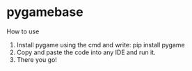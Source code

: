 # pygamebase

How to use

1. Install pygame using the cmd and write: pip install pygame
2. Copy and paste the code into any IDE and run it.
3. There you go!
